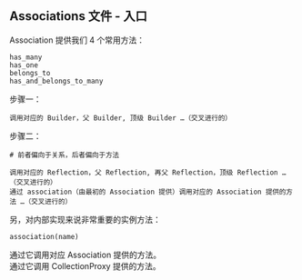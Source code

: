 ## Associations 文件 - 入口

Association 提供我们 4 个常用方法：

```
has_many
has_one
belongs_to
has_and_belongs_to_many
```

步骤一：


```
调用对应的 Builder，父 Builder, 顶级 Builder …（交叉进行的）
```

步骤二：

```
# 前者偏向于关系，后者偏向于方法

调用对应的 Reflection，父 Reflection, 再父 Reflection，顶级 Reflection …（交叉进行的）
通过 association（由最初的 Association 提供）调用对应的 Association 提供的方法 …（交叉进行的）
```

另，对内部实现来说非常重要的实例方法：

```
association(name)
```

通过它调用对应 Association 提供的方法。
<br>
通过它调用 CollectionProxy 提供的方法。

